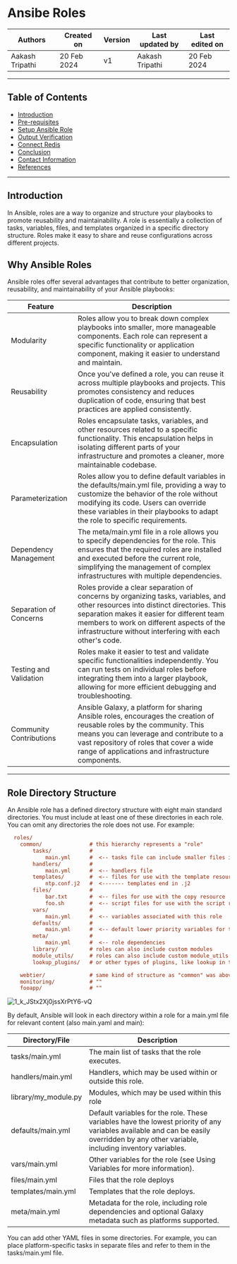 # Ansibe Roles 


|   Authors        |  Created on   |  Version   | Last updated by | Last edited on |
| -----------------| --------------| -----------|---------------- | -------------- |
| Aakash Tripathi      |  20 Feb 2024   |     v1     | Aakash Tripathi     | 20 Feb 2024    |

***
## Table of Contents
+ [Introduction](#Introduction)
+ [Pre-requisites](#pre-requisites)
+ [Setup Ansible Role](#steps)
+ [Output Verification](#output)
+ [Connect Redis](#post-installation-steps)
+ [Conclusion](#conclusion)
+ [Contact Information](#contact-information)
+ [References](#references)

***
## Introduction
In Ansible, roles are a way to organize and structure your playbooks to promote reusability and maintainability. A role is essentially a collection of tasks, variables, files, and templates organized in a specific directory structure. Roles make it easy to share and reuse configurations across different projects.

## Why Ansible Roles 

Ansible roles offer several advantages that contribute to better organization, reusability, and maintainability of your Ansible playbooks:

| **Feature** | **Description** |
| ----------- | --------------- |
| Modularity | Roles allow you to break down complex playbooks into smaller, more manageable components. Each role can represent a specific functionality or application component, making it easier to understand and maintain. |
| Reusability | Once you've defined a role, you can reuse it across multiple playbooks and projects. This promotes consistency and reduces duplication of code, ensuring that best practices are applied consistently. |
| Encapsulation | Roles encapsulate tasks, variables, and other resources related to a specific functionality. This encapsulation helps in isolating different parts of your infrastructure and promotes a cleaner, more maintainable codebase. |
| Parameterization | Roles allow you to define default variables in the defaults/main.yml file, providing a way to customize the behavior of the role without modifying its code. Users can override these variables in their playbooks to adapt the role to specific requirements. |
| Dependency Management | The meta/main.yml file in a role allows you to specify dependencies for the role. This ensures that the required roles are installed and executed before the current role, simplifying the management of complex infrastructures with multiple dependencies. |
| Separation of Concerns | Roles provide a clear separation of concerns by organizing tasks, variables, and other resources into distinct directories. This separation makes it easier for different team members to work on different aspects of the infrastructure without interfering with each other's code. |
| Testing and Validation | Roles make it easier to test and validate specific functionalities independently. You can run tests on individual roles before integrating them into a larger playbook, allowing for more efficient debugging and troubleshooting. |
| Community Contributions | Ansible Galaxy, a platform for sharing Ansible roles, encourages the creation of reusable roles by the community. This means you can leverage and contribute to a vast repository of roles that cover a wide range of applications and infrastructure components.|

***

## Role Directory Structure 
An Ansible role has a defined directory structure with eight main standard directories. You must include at least one of these directories in each role. You can omit any directories the role does not use. For example:

```ini
  roles/
    common/               # this hierarchy represents a "role"
        tasks/            #
            main.yml      #  <-- tasks file can include smaller files if warranted
        handlers/         #
            main.yml      #  <-- handlers file
        templates/        #  <-- files for use with the template resource
            ntp.conf.j2   #  <------- templates end in .j2
        files/            #
            bar.txt       #  <-- files for use with the copy resource
            foo.sh        #  <-- script files for use with the script resource
        vars/             #
            main.yml      #  <-- variables associated with this role
        defaults/         #
            main.yml      #  <-- default lower priority variables for this role
        meta/             #
            main.yml      #  <-- role dependencies
        library/          # roles can also include custom modules
        module_utils/     # roles can also include custom module_utils
        lookup_plugins/   # or other types of plugins, like lookup in this case

    webtier/              # same kind of structure as "common" was above, done for the webtier role
    monitoring/           # ""
    fooapp/               # ""
```

![1_k_JStx2Xj0jssXrPtY6-vQ](https://github.com/avengers-p7/Documentation/assets/156056344/1abfb64d-2a97-4453-a414-e20190833a4b)

By default, Ansible will look in each directory within a role for a main.yml file for relevant content (also main.yaml and main):

| **Directory/File** | **Description** |
| ------------------ | --------------- |
| tasks/main.yml | The main list of tasks that the role executes. |
| handlers/main.yml |  Handlers, which may be used within or outside this role. |
| library/my_module.py | Modules, which may be used within this role |
| defaults/main.yml | Default variables for the role. These variables have the lowest priority of any variables available and can be easily overridden by any other variable, including inventory variables. |
| vars/main.yml | Other variables for the role (see Using Variables for more information). |
| files/main.yml | Files that the role deploys |
| templates/main.yml | Templates that the role deploys. |
| meta/main.yml | Metadata for the role, including role dependencies and optional Galaxy metadata such as platforms supported. |

You can add other YAML files in some directories. For example, you can place platform-specific tasks in separate files and refer to them in the tasks/main.yml file.

